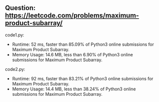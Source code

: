 ## Question: https://leetcode.com/problems/maximum-product-subarray/

code1.py:
* Runtime: 52 ms, faster than 85.09% of Python3 online submissions for Maximum Product Subarray.
* Memory Usage: 14.6 MB, less than 6.90% of Python3 online submissions for Maximum Product Subarray.

code2.py:
* Runtime: 92 ms, faster than 83.21% of Python3 online submissions for Maximum Product Subarray.
* Memory Usage: 14.4 MB, less than 38.24% of Python3 online submissions for Maximum Product Subarray.